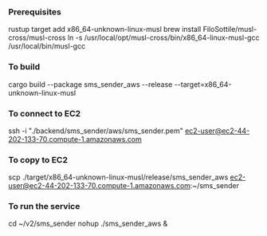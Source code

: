 ### Prerequisites
rustup target add x86_64-unknown-linux-musl
brew install FiloSottile/musl-cross/musl-cross
ln -s /usr/local/opt/musl-cross/bin/x86_64-linux-musl-gcc /usr/local/bin/musl-gcc

### To build
cargo build --package sms_sender_aws --release --target=x86_64-unknown-linux-musl

### To connect to EC2
ssh -i "./backend/sms_sender/aws/sms_sender.pem" ec2-user@ec2-44-202-133-70.compute-1.amazonaws.com

### To copy to EC2
scp ./target/x86_64-unknown-linux-musl/release/sms_sender_aws ec2-user@ec2-44-202-133-70.compute-1.amazonaws.com:~/sms_sender

### To run the service
cd ~/v2/sms_sender
nohup ./sms_sender_aws &